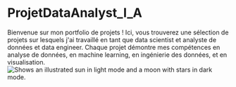 # ProjetDataAnalyst_I_A
Bienvenue sur mon portfolio de projets ! Ici, vous trouverez une sélection de projets sur lesquels j'ai travaillé en tant que data scientist et analyste de données et data engineer. Chaque projet démontre mes compétences en analyse de données, en machine learning, en ingénierie des données, et en visualisation.
<picture>
  <source media="(prefers-color-scheme: dark)" srcset="https://user-images.githubusercontent.com/25423296/163456776-7f95b81a-f1ed-45f7-b7ab-8fa810d529fa.png">
  <source media="(prefers-color-scheme: light)" srcset="https://user-images.githubusercontent.com/25423296/163456779-a8556205-d0a5-45e2-ac17-42d089e3c3f8.png">
  <img alt="Shows an illustrated sun in light mode and a moon with stars in dark mode." src="![Uploading image.png…]()
">
</picture>

